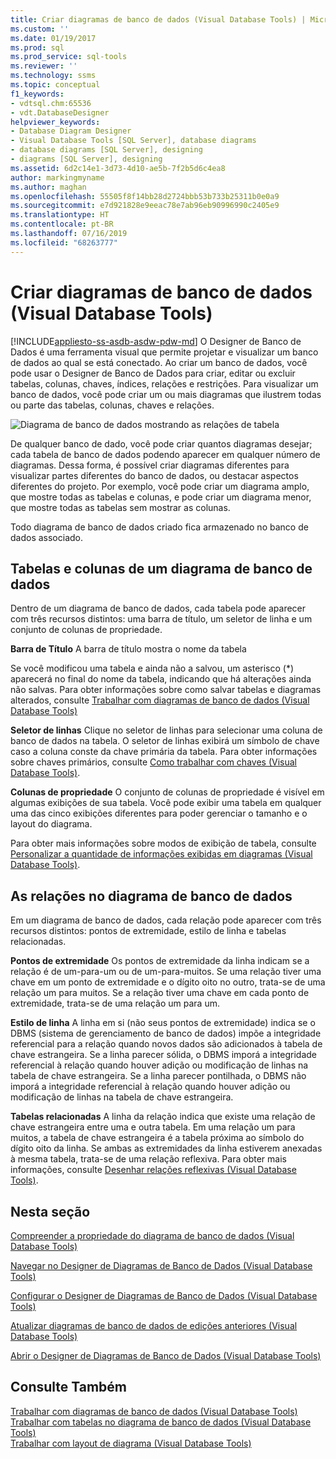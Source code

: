 ```yaml
---
title: Criar diagramas de banco de dados (Visual Database Tools) | Microsoft Docs
ms.custom: ''
ms.date: 01/19/2017
ms.prod: sql
ms.prod_service: sql-tools
ms.reviewer: ''
ms.technology: ssms
ms.topic: conceptual
f1_keywords:
- vdtsql.chm:65536
- vdt.DatabaseDesigner
helpviewer_keywords:
- Database Diagram Designer
- Visual Database Tools [SQL Server], database diagrams
- database diagrams [SQL Server], designing
- diagrams [SQL Server], designing
ms.assetid: 6d2c14e1-3d73-4d10-ae5b-7f2b5d6c4ea8
author: markingmyname
ms.author: maghan
ms.openlocfilehash: 55505f8f14bb28d2724bbb53b733b25311b0e0a9
ms.sourcegitcommit: e7d921828e9eeac78e7ab96eb90996990c2405e9
ms.translationtype: HT
ms.contentlocale: pt-BR
ms.lasthandoff: 07/16/2019
ms.locfileid: "68263777"
---
```

# <a name="design-database-diagrams-visual-database-tools"></a>Criar diagramas de banco de dados (Visual Database Tools)
[!INCLUDE[appliesto-ss-asdb-asdw-pdw-md](../../includes/appliesto-ss-asdb-asdw-pdw-md.md)]
O Designer de Banco de Dados é uma ferramenta visual que permite projetar e visualizar um banco de dados ao qual se está conectado. Ao criar um banco de dados, você pode usar o Designer de Banco de Dados para criar, editar ou excluir tabelas, colunas, chaves, índices, relações e restrições. Para visualizar um banco de dados, você pode criar um ou mais diagramas que ilustrem todas ou parte das tabelas, colunas, chaves e relações.  
  
![Diagrama de banco de dados mostrando as relações de tabela](../../ssms/visual-db-tools/media/dv3w7c1.gif "Diagrama de banco de dados mostrando as relações de tabela")  
  
De qualquer banco de dado, você pode criar quantos diagramas desejar; cada tabela de banco de dados podendo aparecer em qualquer número de diagramas. Dessa forma, é possível criar diagramas diferentes para visualizar partes diferentes do banco de dados, ou destacar aspectos diferentes do projeto. Por exemplo, você pode criar um diagrama amplo, que mostre todas as tabelas e colunas, e pode criar um diagrama menor, que mostre todas as tabelas sem mostrar as colunas.  
  
Todo diagrama de banco de dados criado fica armazenado no banco de dados associado.  
  
## <a name="tables-and-columns-in-a-database-diagram"></a>Tabelas e colunas de um diagrama de banco de dados  
Dentro de um diagrama de banco de dados, cada tabela pode aparecer com três recursos distintos: uma barra de título, um seletor de linha e um conjunto de colunas de propriedade.  
  
**Barra de Título** A barra de título mostra o nome da tabela  
  
Se você modificou uma tabela e ainda não a salvou, um asterisco (*) aparecerá no final do nome da tabela, indicando que há alterações ainda não salvas. Para obter informações sobre como salvar tabelas e diagramas alterados, consulte [Trabalhar com diagramas de banco de dados &#40;Visual Database Tools&#41;](../../ssms/visual-db-tools/work-with-database-diagrams-visual-database-tools.md)  
  
**Seletor de linhas** Clique no seletor de linhas para selecionar uma coluna de banco de dados na tabela. O seletor de linhas exibirá um símbolo de chave caso a coluna conste da chave primária da tabela. Para obter informações sobre chaves primários, consulte [Como trabalhar com chaves (Visual Database Tools)](https://msdn.microsoft.com/31fbcc9f-2dc5-4bf9-aa50-ed70ec7b5bcd).  
  
**Colunas de propriedade** O conjunto de colunas de propriedade é visível em algumas exibições de sua tabela. Você pode exibir uma tabela em qualquer uma das cinco exibições diferentes para poder gerenciar o tamanho e o layout do diagrama.  
  
Para obter mais informações sobre modos de exibição de tabela, consulte [Personalizar a quantidade de informações exibidas em diagramas &#40;Visual Database Tools&#41;](../../ssms/visual-db-tools/customize-the-amount-of-information-displayed-in-diagrams-visual-database-tools.md).  
  
## <a name="relationships-in-a-database-diagram"></a>As relações no diagrama de banco de dados  
Em um diagrama de banco de dados, cada relação pode aparecer com três recursos distintos: pontos de extremidade, estilo de linha e tabelas relacionadas.  
  
**Pontos de extremidade** Os pontos de extremidade da linha indicam se a relação é de um-para-um ou de um-para-muitos. Se uma relação tiver uma chave em um ponto de extremidade e o dígito oito no outro, trata-se de uma relação um para muitos. Se a relação tiver uma chave em cada ponto de extremidade, trata-se de uma relação um para um.  
  
**Estilo de linha** A linha em si (não seus pontos de extremidade) indica se o DBMS (sistema de gerenciamento de banco de dados) impõe a integridade referencial para a relação quando novos dados são adicionados à tabela de chave estrangeira. Se a linha parecer sólida, o DBMS imporá a integridade referencial à relação quando houver adição ou modificação de linhas na tabela de chave estrangeira. Se a linha parecer pontilhada, o DBMS não imporá a integridade referencial à relação quando houver adição ou modificação de linhas na tabela de chave estrangeira.  
  
**Tabelas relacionadas** A linha da relação indica que existe uma relação de chave estrangeira entre uma e outra tabela. Em uma relação um para muitos, a tabela de chave estrangeira é a tabela próxima ao símbolo do dígito oito da linha. Se ambas as extremidades da linha estiverem anexadas à mesma tabela, trata-se de uma relação reflexiva. Para obter mais informações, consulte [Desenhar relações reflexivas &#40;Visual Database Tools&#41;](../../ssms/visual-db-tools/draw-reflexive-relationships-visual-database-tools.md).  
  
## <a name="in-this-section"></a>Nesta seção  
[Compreender a propriedade do diagrama de banco de dados &#40;Visual Database Tools&#41;](../../ssms/visual-db-tools/understand-database-diagram-ownership-visual-database-tools.md)  
  
[Navegar no Designer de Diagramas de Banco de Dados &#40;Visual Database Tools&#41;](../../ssms/visual-db-tools/navigate-in-database-diagram-designer-visual-database-tools.md)  
  
[Configurar o Designer de Diagramas de Banco de Dados &#40;Visual Database Tools&#41;](../../ssms/visual-db-tools/set-up-database-diagram-designer-visual-database-tools.md)  
  
[Atualizar diagramas de banco de dados de edições anteriores &#40;Visual Database Tools&#41;](../../ssms/visual-db-tools/upgrade-database-diagrams-from-previous-editions-visual-database-tools.md)  
  
[Abrir o Designer de Diagramas de Banco de Dados &#40;Visual Database Tools&#41;](../../ssms/visual-db-tools/open-database-diagram-designer-visual-database-tools.md)  
  
## <a name="see-also"></a>Consulte Também  
[Trabalhar com diagramas de banco de dados &#40;Visual Database Tools&#41;](../../ssms/visual-db-tools/work-with-database-diagrams-visual-database-tools.md)  
[Trabalhar com tabelas no diagrama de banco de dados &#40;Visual Database Tools&#41;](../../ssms/visual-db-tools/work-with-tables-in-database-diagram-visual-database-tools.md)  
[Trabalhar com layout de diagrama &#40;Visual Database Tools&#41;](../../ssms/visual-db-tools/work-with-diagram-layout-visual-database-tools.md)  
  
